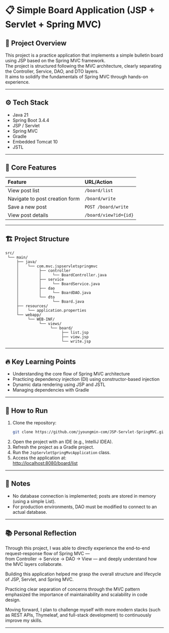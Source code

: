 
# 📋 Simple Board Application (JSP + Servlet + Spring MVC)

## 📌 Project Overview

This project is a practice application that implements a simple bulletin board using JSP based on the Spring MVC framework.  
The project is structured following the MVC architecture, clearly separating the Controller, Service, DAO, and DTO layers.  
It aims to solidify the fundamentals of Spring MVC through hands-on experience.

---

## ⚙️ Tech Stack

- Java 21
- Spring Boot 3.4.4
- JSP / Servlet
- Spring MVC
- Gradle
- Embedded Tomcat 10
- JSTL

---

## 📄 Core Features

| Feature | URL/Action |
|:---|:---|
| View post list | `/board/list` |
| Navigate to post creation form | `/board/write` |
| Save a new post | `POST /board/write` |
| View post details | `/board/view?id={id}` |

---

## 🏗️ Project Structure

```
src/
 └── main/
     ├── java/
     │    └── com.mvc.jspservletspringmvc
     │         ├── controller
     │         │     └── BoardController.java
     │         ├── service
     │         │     └── BoardService.java
     │         ├── dao
     │         │     └── BoardDAO.java
     │         └── dto
     │               └── Board.java
     ├── resources/
     │    └── application.properties
     └── webapp/
          └── WEB-INF/
               └── views/
                    └── board/
                         ├── list.jsp
                         ├── view.jsp
                         └── write.jsp
```

---

## 🔥 Key Learning Points

- Understanding the core flow of Spring MVC architecture
- Practicing dependency injection (DI) using constructor-based injection
- Dynamic data rendering using JSP and JSTL
- Managing dependencies with Gradle

---

## 🚀 How to Run

1. Clone the repository:
   ```bash
   git clone https://github.com/jyoungmin-com/JSP-Servlet-SpringMVC.git
   ```
2. Open the project with an IDE (e.g., IntelliJ IDEA).
3. Refresh the project as a Gradle project.
4. Run the `JspServletSpringMvcApplication` class.
5. Access the application at:  
   [http://localhost:8080/board/list](http://localhost:8080/board/list)

---

## 🤝 Notes

- No database connection is implemented; posts are stored in memory (using a simple List).
- For production environments, DAO must be modified to connect to an actual database.

---

## 📚 Personal Reflection

Through this project, I was able to directly experience the end-to-end request-response flow of Spring MVC —  
from Controller → Service → DAO → View — and deeply understand how the MVC layers collaborate.

Building this application helped me grasp the overall structure and lifecycle of JSP, Servlet, and Spring MVC.

Practicing clear separation of concerns through the MVC pattern emphasized the importance of maintainability and scalability in code design.

Moving forward, I plan to challenge myself with more modern stacks (such as REST APIs, Thymeleaf, and full-stack development) to continuously improve my skills.

---
